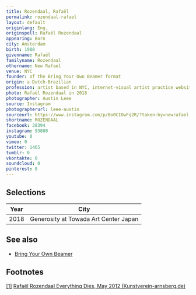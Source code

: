 ```yaml
---
title: Rozendaal, Rafaël
permalink: rozendaal-rafael
layout: default
originlang: Eng.
originspell: Rafaël Rozendaal
appearing: Born
city: Amsterdam
birth: 1980
givenname: Rafaël
familyname: Rozendaal
othername: New Rafael
venue: NYC
founder: of the Bring Your Own Beamer format
origin: a Dutch-Brazilian
profession: artist based in NYC, internet-visual artist practice websites, installations, lenticulars, lectures, and haiku. Websites of Rafaël Rozendaal attract a large audience of over 30 million visits per year
photo: Rafaël Rozendaal in 2018
photographer: Austin Leee
source: Instagram
photographerurl: leee-austin
sourceurl: https://www.instagram.com/p/Bo0CIOwFq2R/?taken-by=newrafael
shortname: ROZENDAAL
facebook: 28394
instagram: 93800
youtube: 0
vimeo: 0
twitter: 1465
tumblr: 0
vkontakte: 0
soundcloud: 0
pinterest: 0
---
```


## Selections

|Year|City|
|-|-|
|2018|Generosity at Towada Art Center Japan|

## See also

+ [Bring Your Own Beamer](bring-your-own-beamer)

## Footnotes

[[1]](#a1) <span id="f1"></span> [Rafaël Rozendaal Everything Dies, May 2012 (Kunstverein-arnsberg.de)](http://www.kunstverein-arnsberg.de/rafael-rozendaal-2)
